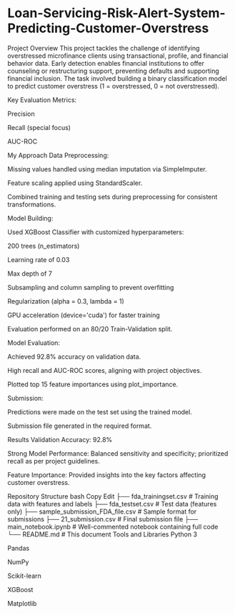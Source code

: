 # Loan-Servicing-Risk-Alert-System-Predicting-Customer-Overstress
Project Overview
This project tackles the challenge of identifying overstressed microfinance clients using transactional, profile, and financial behavior data. Early detection enables financial institutions to offer counseling or restructuring support, preventing defaults and supporting financial inclusion.
The task involved building a binary classification model to predict customer overstress (1 = overstressed, 0 = not overstressed).

Key Evaluation Metrics:

Precision

Recall (special focus)

AUC-ROC

My Approach
Data Preprocessing:

Missing values handled using median imputation via SimpleImputer.

Feature scaling applied using StandardScaler.

Combined training and testing sets during preprocessing for consistent transformations.

Model Building:

Used XGBoost Classifier with customized hyperparameters:

200 trees (n_estimators)

Learning rate of 0.03

Max depth of 7

Subsampling and column sampling to prevent overfitting

Regularization (alpha = 0.3, lambda = 1)

GPU acceleration (device='cuda') for faster training

Evaluation performed on an 80/20 Train-Validation split.

Model Evaluation:

Achieved 92.8% accuracy on validation data.

High recall and AUC-ROC scores, aligning with project objectives.

Plotted top 15 feature importances using plot_importance.

Submission:

Predictions were made on the test set using the trained model.

Submission file generated in the required format.

Results
Validation Accuracy: 92.8%

Strong Model Performance: Balanced sensitivity and specificity; prioritized recall as per project guidelines.

Feature Importance: Provided insights into the key factors affecting customer overstress.

Repository Structure
bash
Copy
Edit
├── fda_trainingset.csv               # Training data with features and labels
├── fda_testset.csv                   # Test data (features only)
├── sample_submission_FDA_file.csv    # Sample format for submissions
├── 21_submission.csv                 # Final submission file
├── main_notebook.ipynb               # Well-commented notebook containing full code
└── README.md                         # This document
Tools and Libraries
Python 3

Pandas

NumPy

Scikit-learn

XGBoost

Matplotlib

